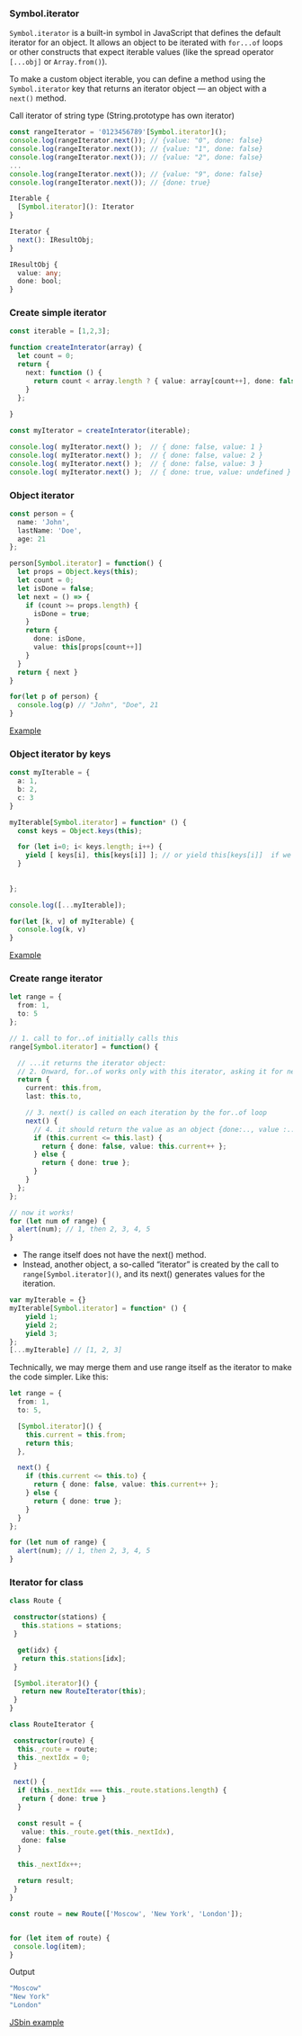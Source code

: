 ### Symbol.iterator
`Symbol.iterator` is a built-in symbol in JavaScript that defines the default iterator for an object. It allows an object to be iterated with `for...of` loops or other constructs that expect iterable values (like the spread operator `[...obj]` or `Array.from()`).

To make a custom object iterable, you can define a method using the `Symbol.iterator` key that returns an iterator object — an object with a `next()` method.

Call iterator of string type (String.prototype has own iterator)
```ts
const rangeIterator = '0123456789'[Symbol.iterator]();
console.log(rangeIterator.next()); // {value: "0", done: false}
console.log(rangeIterator.next()); // {value: "1", done: false}
console.log(rangeIterator.next()); // {value: "2", done: false}
...
console.log(rangeIterator.next()); // {value: "9", done: false}
console.log(rangeIterator.next()); // {done: true}
```

```ts
Iterable {
  [Symbol.iterator](): Iterator 
}

Iterator {
  next(): IResultObj;
}

IResultObj {
  value: any;
  done: bool;
}

```

### Create simple iterator
```ts
const iterable = [1,2,3];

function createInterator(array) {
  let count = 0;
  return {    
    next: function () {      
      return count < array.length ? { value: array[count++], done: false } : { value: undefined, done: true }      
    }    
  };
    
}

const myIterator = createInterator(iterable);

console.log( myIterator.next() );  // { done: false, value: 1 }
console.log( myIterator.next() );  // { done: false, value: 2 }
console.log( myIterator.next() );  // { done: false, value: 3 }
console.log( myIterator.next() );  // { done: true, value: undefined }
```

### Object iterator
```ts
const person = {
  name: 'John',
  lastName: 'Doe',
  age: 21
};

person[Symbol.iterator] = function() {
  let props = Object.keys(this);
  let count = 0;
  let isDone = false;
  let next = () => {
    if (count >= props.length) {
      isDone = true;
    } 
    return {
      done: isDone,
      value: this[props[count++]]
    }
  }
  return { next }
}

for(let p of person) {
  console.log(p) // "John", "Doe", 21
}
```

[Example](https://jsbin.com/socijuf/2/edit?js,console)


### Object iterator by keys
```ts
const myIterable = {
  a: 1,
  b: 2,
  c: 3
}

myIterable[Symbol.iterator] = function* () {
  const keys = Object.keys(this);

  for (let i=0; i< keys.length; i++) {
    yield [ keys[i], this[keys[i]] ]; // or yield this[keys[i]]  if we want to return onlu values
  }
  
  
};

console.log([...myIterable]);

for(let [k, v] of myIterable) {  
  console.log(k, v)  
}

```

[Example](https://jsbin.com/leyiwec/1/edit?js,console)



### Create range iterator
```ts
let range = {
  from: 1,
  to: 5
};

// 1. call to for..of initially calls this
range[Symbol.iterator] = function() {

  // ...it returns the iterator object:
  // 2. Onward, for..of works only with this iterator, asking it for next values
  return {
    current: this.from,
    last: this.to,

    // 3. next() is called on each iteration by the for..of loop
    next() {
      // 4. it should return the value as an object {done:.., value :...}
      if (this.current <= this.last) {
        return { done: false, value: this.current++ };
      } else {
        return { done: true };
      }
    }
  };
};

// now it works!
for (let num of range) {
  alert(num); // 1, then 2, 3, 4, 5
}

```
- The range itself does not have the next() method.
- Instead, another object, a so-called “iterator” is created by the call to `range[Symbol.iterator]()`, and its next() generates values for the iteration.


```ts
var myIterable = {}
myIterable[Symbol.iterator] = function* () {
    yield 1;
    yield 2;
    yield 3;
};
[...myIterable] // [1, 2, 3]
```

Technically, we may merge them and use range itself as the iterator to make the code simpler. Like this:

```ts
let range = {
  from: 1,
  to: 5,

  [Symbol.iterator]() {
    this.current = this.from;
    return this;
  },

  next() {
    if (this.current <= this.to) {
      return { done: false, value: this.current++ };
    } else {
      return { done: true };
    }
  }
};

for (let num of range) {
  alert(num); // 1, then 2, 3, 4, 5
}
```


### Iterator for class
```ts
class Route {

 constructor(stations) {
   this.stations = stations;
 }

  get(idx) {
   return this.stations[idx];
 }

 [Symbol.iterator]() {
   return new RouteIterator(this);
 }
}

class RouteIterator {

 constructor(route) {
  this._route = route;
  this._nextIdx = 0;
 }

 next() {
  if (this._nextIdx === this._route.stations.length) {
   return { done: true }
  }

  const result = {
   value: this._route.get(this._nextIdx),
   done: false
  }

  this._nextIdx++;

  return result;
 }
}

const route = new Route(['Moscow', 'New York', 'London']);


for (let item of route) {
 console.log(item);
}
```

Output

```js
"Moscow" 
"New York" 
"London" 

```

[JSbin example](https://jsbin.com/xagisik/2/edit?js,console)

